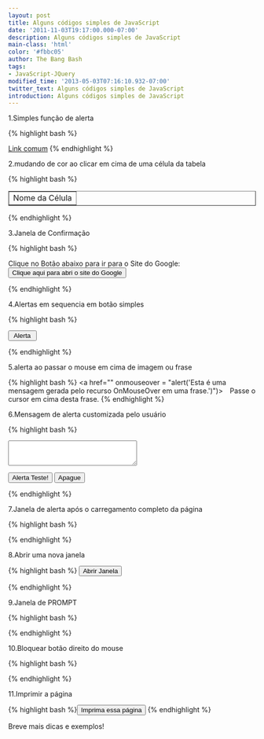 ```yaml
---
layout: post
title: Alguns códigos simples de JavaScript
date: '2011-11-03T19:17:00.000-07:00'
description: Alguns códigos simples de JavaScript
main-class: 'html'
color: '#fbbc05'
author: The Bang Bash
tags:
- JavaScript-JQuery
modified_time: '2013-05-03T07:16:10.932-07:00'
twitter_text: Alguns códigos simples de JavaScript
introduction: Alguns códigos simples de JavaScript
---
```




<p>1.Simples função de alerta</p>



{% highlight bash %}

<script language="javascript">
function mensagem() {
window.alert("Você clicou neste campo");
}
</script>


<a href="" OnClick="mensagem()">Link comum</a>
{% endhighlight %}


<p>2.mudando de cor ao clicar em cima de uma célula da tabela</p>



{% highlight bash %}

<script language="javascript">
function cor(celula){
celula = document.getElementById("celula1");
celula.style.backgroundColor="#66ff33"
} 
</script>




<table border="1" cellpadding="20">
<tr>
<td id="celula1" onclick="cor()">Nome da Célula
</td>
</tr>
</table>

{% endhighlight %}


<p>3.Janela de Confirmação</p>



{% highlight bash %}

<script language="JavaScript">
function confirmBox() {
if (confirm("Voce deseja mesmo ir para o Site do Google?")) {
location.href="http://google.com";}
}
</script>


</p><form>
Clique no Botão abaixo para ir para o Site do Google:
<input value="Clique aqui para abri o site do Google" onclick="confirmBox()" type="button"> 
</form>
{% endhighlight %}


<p>4.Alertas em sequencia em botão simples</p>



{% highlight bash %}
<form>
<input type="button" Value=" Alerta " onClick="alert('Esta é uma mensagem gerada a partir do clique em um botão de alerta');alert('Aqui temos a segunda mensagem gerada pela segunda janela');alert('Uma terceira mensagem!')")>
</form>
{% endhighlight %}


<p>5.alerta ao passar o mouse em cima de imagem ou frase</p>



{% highlight bash %}
<a href="" onmouseover = "alert('Esta é uma mensagem gerada pelo recurso OnMouseOver em uma frase.')")><img src="endereço_da_imagem" border="0" width="14" height="14"/>Passe o cursor em cima desta frase.</a>
{% endhighlight %}



<p>6.Mensagem de alerta customizada pelo usuário</p>



{% highlight bash %}
<form>
<textarea name="text" rows="3" cols="30"></textarea>
<p>
<input value="Alerta Teste!" onclick="alert(this.form.text.value)" 
type="button"> 
<input name="cancel" value="Apague" type="reset">
</form>
{% endhighlight %}


<p>7.Janela de alerta após o carregamento completo da página</p>



{% highlight bash %}
<body onLoad="window.alert('A tag body foi carregada')">
{% endhighlight %}


<p>8.Abrir uma nova janela</p>



{% highlight bash %}
<input value="Abrir Janela" onclick="window.open('ENDEREÇO_WEB_OU_LOCAL.html', 
'Exemplo', 
'toolbar=no,location=no,directories=no,status=no,menubar=no,scrollbars=no,resizable=no,copyhistory=yes,width=300,height=150')"
type="button">
</form>{% endhighlight %}


<p>9.Janela de PROMPT</p>




{% highlight bash %}
<script language="JavaScript" TYPE="text/javascript">
var nome;
do {
nome = prompt ("Qual é o seu nome?");
} while (nome == null || nome == "");
alert ("Seu nome é "+nome);
</script>

{% endhighlight %}


<p>10.Bloquear botão direito do mouse</p>




{% highlight bash %}

<script>
function click() {
if (event.button==2||event.button==3) {
oncontextmenu='return false';
&nbsp; }
}
document.onmousedown=click
document.oncontextmenu = new Function("return false;")
</script>

{% endhighlight %}


<p>11.Imprimir a página</p>



{% highlight bash %}<input type="button" value="Imprima essa página" onclick="window.print();" />
{% endhighlight %}


<p>Breve mais dicas e exemplos!</p>

<script async src="https://pagead2.googlesyndication.com/pagead/js/adsbygoogle.js"></script>

<!-- Informat -->
<ins class="adsbygoogle"
 style="display:block"
 data-ad-client="ca-pub-2838251107855362"
 data-ad-slot="2327980059"
 data-ad-format="auto"
 data-full-width-responsive="true"></ins>

<script>
(adsbygoogle = window.adsbygoogle || []).push({});
</script>


